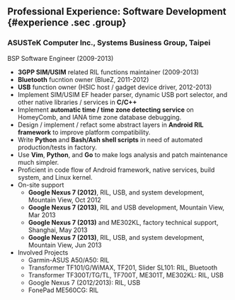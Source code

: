 ## Professional Experience: Software Development {#experience .sec .group}

### ASUSTeK Computer Inc., Systems Business Group, Taipei

BSP Software Engineer (2009-2013)

  - **3GPP SIM/USIM** related RIL functions maintainer (2009-2013)
  - **Bluetooth** fucntion owner (BlueZ, 2011-2012)
  - **USB** function owner (HSIC host / gadget device driver, 2012-2013)
  - Implement SIM/USIM EF header parser, dynamic USB port selector, and other native libraries / services in **C/C++**
  - Implement **automatic time / time zone detecting service** on HomeyComb, and IANA time zone database debugging.
  - Design / implement / refact some abstract layers in **Android RIL framework** to improve platform compatibility.
  - Write **Python** and **Bash/Ash shell scripts** in need of automated production/tests in factory.
  - Use **Vim**, **Python**, and **Go** to make logs analysis and patch maintenance much simpler.
  - Proficient in code flow of Android framework, native services, build system, and Linux kernel.
  - On-site support
    - **Google Nexus 7 (2012)**, RIL, USB, and system development, Mountain View, Oct 2012
    - **Google Nexus 7 (2013)**, RIL and USB development, Mountain View, Mar 2013
    - **Google Nexus 7 (2013)** and ME302KL, factory technical support, Shanghai, May 2013
    - **Google Nexus 7 (2013)**, RIL, USB, and system development, Mountain View, Jun 2013
  - Involved Projects
    - Garmin-ASUS A50/A50: RIL
    - Transformer TF101/G/WiMAX, TF201, Slider SL101: RIL, Bluetooth
    - Transformer TF300T/TG/TL, TF700T, ME301T, ME302KL: RIL, USB
    - Google Nexus 7 (2012/2013): RIL, USB
    - FonePad ME560CG: RIL

